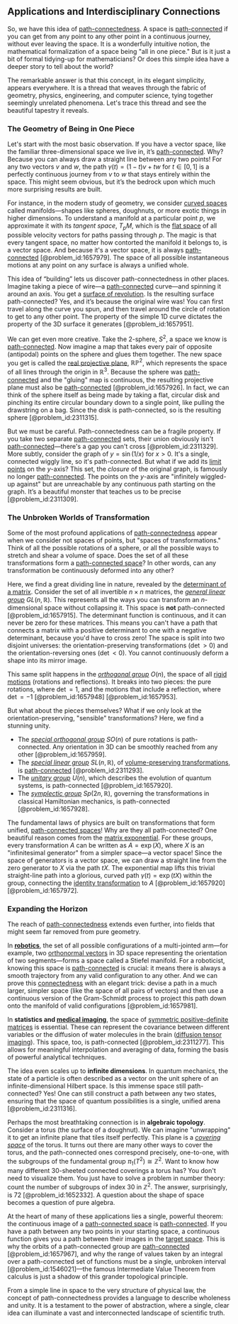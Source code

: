 ## Applications and Interdisciplinary Connections

So, we have this idea of [path-connectedness](@article_id:142201). A space is [path-connected](@article_id:148210) if you can get from any point to any other point in a continuous journey, without ever leaving the space. It is a wonderfully intuitive notion, the mathematical formalization of a space being "all in one piece." But is it just a bit of formal tidying-up for mathematicians? Or does this simple idea have a deeper story to tell about the world?

The remarkable answer is that this concept, in its elegant simplicity, appears everywhere. It is a thread that weaves through the fabric of geometry, physics, engineering, and computer science, tying together seemingly unrelated phenomena. Let's trace this thread and see the beautiful tapestry it reveals.

### The Geometry of Being in One Piece

Let's start with the most basic observation. If you have a vector space, like the familiar three-dimensional space we live in, it’s [path-connected](@article_id:148210). Why? Because you can always draw a straight line between any two points! For any two vectors $v$ and $w$, the path $\gamma(t) = (1-t)v + tw$ for $t \in [0,1]$ is a perfectly continuous journey from $v$ to $w$ that stays entirely within the space. This might seem obvious, but it’s the bedrock upon which much more surprising results are built.

For instance, in the modern study of geometry, we consider [curved spaces](@article_id:203841) called manifolds—shapes like spheres, doughnuts, or more exotic things in higher dimensions. To understand a manifold at a particular point $p$, we approximate it with its *tangent space*, $T_pM$, which is the [flat space](@article_id:204124) of all possible velocity vectors for paths passing through $p$. The magic is that every tangent space, no matter how contorted the manifold it belongs to, is a vector space. And because it's a vector space, it is always [path-connected](@article_id:148210) [@problem_id:1657979]. The space of all possible instantaneous motions at any point on any surface is always a unified whole.

This idea of “building” lets us discover path-connectedness in other places. Imagine taking a piece of wire—a [path-connected](@article_id:148210) curve—and spinning it around an axis. You get a [surface of revolution](@article_id:260884). Is the resulting surface path-connected? Yes, and it’s because the original wire was! You can first travel along the curve you spun, and then travel around the circle of rotation to get to any other point. The property of the simple 1D curve dictates the property of the 3D surface it generates [@problem_id:1657951].

We can get even more creative. Take the 2-sphere, $S^2$, a space we know is [path-connected](@article_id:148210). Now imagine a map that takes every pair of opposite (antipodal) points on the sphere and glues them together. The new space you get is called the [real projective plane](@article_id:149870), $\mathbb{RP}^2$, which represents the space of all lines through the origin in $\mathbb{R}^3$. Because the sphere was [path-connected](@article_id:148210) and the "gluing" map is continuous, the resulting projective plane must also be [path-connected](@article_id:148210) [@problem_id:1657926]. In fact, we can think of the sphere itself as being made by taking a flat, circular disk and pinching its entire circular boundary down to a single point, like pulling the drawstring on a bag. Since the disk is path-connected, so is the resulting sphere [@problem_id:2311315].

But we must be careful. Path-connectedness can be a fragile property. If you take two separate [path-connected](@article_id:148210) sets, their union obviously isn't [path-connected](@article_id:148210)—there's a gap you can't cross [@problem_id:2311329]. More subtly, consider the graph of $y = \sin(1/x)$ for $x>0$. It's a single, connected wiggly line, so it's path-connected. But what if we add its [limit points](@article_id:140414) on the $y$-axis? This set, the *closure* of the original graph, is famously no longer [path-connected](@article_id:148210). The points on the $y$-axis are "infinitely wiggled-up against" but are unreachable by any continuous path starting on the graph. It’s a beautiful monster that teaches us to be precise [@problem_id:2311309].

### The Unbroken Worlds of Transformation

Some of the most profound applications of [path-connectedness](@article_id:142201) appear when we consider not spaces of points, but "spaces of transformations." Think of all the possible rotations of a sphere, or all the possible ways to stretch and shear a volume of space. Does the set of all these transformations form a [path-connected space](@article_id:155934)? In other words, can any transformation be continuously deformed into any other?

Here, we find a great dividing line in nature, revealed by the [determinant of a matrix](@article_id:147704). Consider the set of all invertible $n \times n$ matrices, the *[general linear group](@article_id:140781)* $GL(n, \mathbb{R})$. This represents all the ways you can transform an $n$-dimensional space without collapsing it. This space is **not** path-connected [@problem_id:1657915]. The determinant function is continuous, and it can never be zero for these matrices. This means you can't have a path that connects a matrix with a positive determinant to one with a negative determinant, because you'd have to cross zero! The space is split into two disjoint universes: the orientation-preserving transformations ($\det > 0$) and the orientation-reversing ones ($\det < 0$). You cannot continuously deform a shape into its mirror image.

This same split happens in the *[orthogonal group](@article_id:152037)* $O(n)$, the space of all [rigid motions](@article_id:170029) (rotations and reflections). It breaks into two pieces: the pure rotations, where $\det = 1$, and the motions that include a reflection, where $\det = -1$ [@problem_id:1657948] [@problem_id:1657953].

But what about the pieces themselves? What if we only look at the orientation-preserving, "sensible" transformations? Here, we find a stunning unity.
*   The *[special orthogonal group](@article_id:145924)* $SO(n)$ of pure rotations is path-connected. Any orientation in 3D can be smoothly reached from any other [@problem_id:1657959].
*   The *[special linear group](@article_id:139044)* $SL(n, \mathbb{R})$, of [volume-preserving transformations](@article_id:153654), is [path-connected](@article_id:148210) [@problem_id:2311293].
*   The *[unitary group](@article_id:138108)* $U(n)$, which describes the evolution of quantum systems, is path-connected [@problem_id:1657920].
*   The *[symplectic group](@article_id:188537)* $Sp(2n, \mathbb{R})$, governing the transformations in classical Hamiltonian mechanics, is path-connected [@problem_id:1657928].

The fundamental laws of physics are built on transformations that form unified, [path-connected spaces](@article_id:151949)! Why are they all path-connected? One beautiful reason comes from the [matrix exponential](@article_id:138853). For these groups, every transformation $A$ can be written as $A = \exp(X)$, where $X$ is an "infinitesimal generator" from a simpler space—a vector space! Since the space of generators is a vector space, we can draw a straight line from the zero generator to $X$ via the path $tX$. The exponential map lifts this trivial straight-line path into a glorious, curved path $\gamma(t) = \exp(tX)$ within the group, connecting the [identity transformation](@article_id:264177) to $A$ [@problem_id:1657920] [@problem_id:1657972].

### Expanding the Horizon

The reach of [path-connectedness](@article_id:142201) extends even further, into fields that might seem far removed from pure geometry.

In **[robotics](@article_id:150129)**, the set of all possible configurations of a multi-jointed arm—for example, two [orthonormal vectors](@article_id:151567) in 3D space representing the orientation of two segments—forms a space called a Stiefel manifold. For a roboticist, knowing this space is [path-connected](@article_id:148210) is crucial: it means there is always a smooth trajectory from any valid configuration to any other. And we can prove this [connectedness](@article_id:141572) with an elegant trick: devise a path in a much larger, simpler space (like the space of all pairs of vectors) and then use a continuous version of the Gram-Schmidt process to project this path down onto the manifold of valid configurations [@problem_id:1657981].

In **statistics and [medical imaging](@article_id:269155)**, the space of [symmetric positive-definite matrices](@article_id:165471) is essential. These can represent the covariance between different variables or the diffusion of water molecules in the brain ([diffusion tensor imaging](@article_id:189846)). This space, too, is path-connected [@problem_id:2311277]. This allows for meaningful interpolation and averaging of data, forming the basis of powerful analytical techniques.

The idea even scales up to **infinite dimensions**. In quantum mechanics, the state of a particle is often described as a vector on the unit sphere of an infinite-dimensional Hilbert space. Is this immense space still path-connected? Yes! One can still construct a path between any two states, ensuring that the space of quantum possibilities is a single, unified arena [@problem_id:2311316].

Perhaps the most breathtaking connection is in **algebraic topology**. Consider a torus (the surface of a doughnut). We can imagine "unwrapping" it to get an infinite plane that tiles itself perfectly. This plane is a *[covering space](@article_id:138767)* of the torus. It turns out there are many other ways to cover the torus, and the path-connected ones correspond precisely, one-to-one, with the subgroups of the fundamental group $\pi_1(T^2) \cong \mathbb{Z}^2$. Want to know how many different 30-sheeted connected coverings a torus has? You don't need to visualize them. You just have to solve a problem in number theory: count the number of subgroups of index 30 in $\mathbb{Z}^2$. The answer, surprisingly, is 72 [@problem_id:1652332]. A question about the shape of space becomes a question of pure algebra.

At the heart of many of these applications lies a single, powerful theorem: the continuous image of a [path-connected space](@article_id:155934) is [path-connected](@article_id:148210). If you have a path between any two points in your starting space, a continuous function gives you a path between their images in the [target space](@article_id:142686). This is why the orbits of a path-connected group are [path-connected](@article_id:148210) [@problem_id:1657967], and why the range of values taken by an integral over a path-connected set of functions must be a single, unbroken interval [@problem_id:1546021]—the famous Intermediate Value Theorem from calculus is just a shadow of this grander topological principle.

From a simple line in space to the very structure of physical law, the concept of path-connectedness provides a language to describe wholeness and unity. It is a testament to the power of abstraction, where a single, clear idea can illuminate a vast and interconnected landscape of scientific truth.